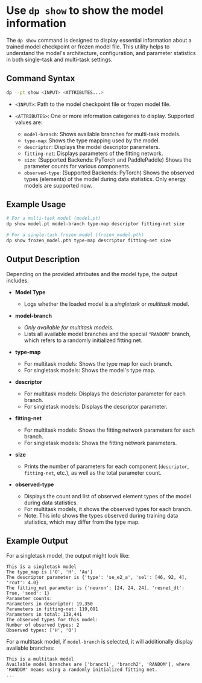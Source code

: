# Use `dp show` to show the model information

The `dp show` command is designed to display essential information about a trained model checkpoint or frozen model file.
This utility helps to understand the model's architecture, configuration, and parameter statistics in both single-task and multi-task settings.

## Command Syntax

```bash
dp --pt show <INPUT> <ATTRIBUTES...>
```

- `<INPUT>`: Path to the model checkpoint file or frozen model file.
- `<ATTRIBUTES>`: One or more information categories to display. Supported values are:

  - `model-branch`: Shows available branches for multi-task models.
  - `type-map`: Shows the type mapping used by the model.
  - `descriptor`: Displays the model descriptor parameters.
  - `fitting-net`: Displays parameters of the fitting network.
  - `size`: (Supported Backends: PyTorch and PaddlePaddle) Shows the parameter counts for various components.
  - `observed-type`: (Supported Backends: PyTorch) Shows the observed types (elements) of the model during data statistics. Only energy models are supported now.

## Example Usage

```bash
# For a multi-task model (model.pt)
dp show model.pt model-branch type-map descriptor fitting-net size

# For a single-task frozen model (frozen_model.pth)
dp show frozen_model.pth type-map descriptor fitting-net size
```

## Output Description

Depending on the provided attributes and the model type, the output includes:

- **Model Type**

  - Logs whether the loaded model is a _singletask_ or _multitask_ model.

- **model-branch**

  - _Only available for multitask models._
  - Lists all available model branches and the special `"RANDOM"` branch, which refers to a randomly initialized fitting net.

- **type-map**

  - For multitask models: Shows the type map for each branch.
  - For singletask models: Shows the model's type map.

- **descriptor**

  - For multitask models: Displays the descriptor parameter for each branch.
  - For singletask models: Displays the descriptor parameter.

- **fitting-net**

  - For multitask models: Shows the fitting network parameters for each branch.
  - For singletask models: Shows the fitting network parameters.

- **size**

  - Prints the number of parameters for each component (`descriptor`, `fitting-net`, etc.), as well as the total parameter count.

- **observed-type**

  - Displays the count and list of observed element types of the model during data statistics.
  - For multitask models, it shows the observed types for each branch.
  - Note: This info shows the types observed during training data statistics, which may differ from the type map.

## Example Output

For a singletask model, the output might look like:

```
This is a singletask model
The type_map is ['O', 'H', 'Au']
The descriptor parameter is {'type': 'se_e2_a', 'sel': [46, 92, 4], 'rcut': 4.0}
The fitting_net parameter is {'neuron': [24, 24, 24], 'resnet_dt': True, 'seed': 1}
Parameter counts:
Parameters in descriptor: 19,350
Parameters in fitting-net: 119,091
Parameters in total: 138,441
The observed types for this model:
Number of observed types: 2
Observed types: ['H', 'O']
```

For a multitask model, if `model-branch` is selected, it will additionally display available branches:

```
This is a multitask model
Available model branches are ['branch1', 'branch2', 'RANDOM'], where 'RANDOM' means using a randomly initialized fitting net.
...
```
